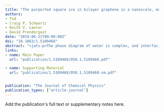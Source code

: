 ```yaml
---
title: "The purported square ice in bilayer graphene is a nanoscale, monolayer object"
authors:
- Tod
- Craig P. Schwartz
- Keith V. Lawler
- David Prendergast
date: "2019-06-21T00:00:00Z"
doi: "10.1063/1.5109468"
abstract: "<jats:p>The phase diagram of water is complex, and interfacial effects can stabilize unusual structures at the nanoscale. Here, we employ bond order accelerated molecular dynamics simulations to show that upon encapsulation within bilayer graphene, water can spontaneously adopt a two-dimensional (monomolecular) layer of “square ice” at ambient conditions, instead of an encapsulated water droplet. Free energy calculations show that this motif is thermodynamically stable up to diameters of approximately 15 nm due to enhanced hydrogen bonding and favorable binding to the graphene sheets. Entropic losses due to solidification and reduced graphene–graphene binding enthalpy are opposing thermodynamic forces that conspire to limit the maximum size, but modification of any of these thermodynamic factors should change the range of stability. Simulated core-level spectroscopy reveals unambiguous orientation dependent signatures of square ice that should be discernable in experiments.</jats:p>"
links:
- name: Main Paper
  url: "publication/1.5109468/050.1.5109468.pdf"

- name: Supporting Material
  url: "publication/1.5109468/050.1.5109468-sm.pdf"


publication: "The Journal of Chemical Physics"
publication_types: ["article-journal"]
---
```


Add the publication's full text or supplementary notes here.
